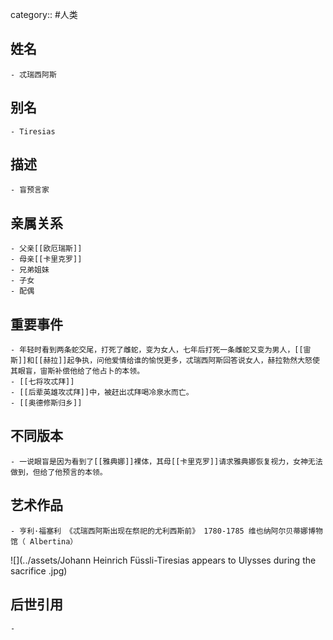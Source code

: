 category:: #人类
## 姓名
	- 忒瑞西阿斯
## 别名
	- Tiresias
## 描述
	- 盲预言家
## 亲属关系
	- 父亲[[欧厄瑞斯]]
	- 母亲[[卡里克罗]]
	- 兄弟姐妹
	- 子女
	- 配偶
## 重要事件
	- 年轻时看到两条蛇交尾，打死了雌蛇，变为女人，七年后打死一条雌蛇又变为男人，[[宙斯]]和[[赫拉]]起争执，问他爱情给谁的愉悦更多，忒瑞西阿斯回答说女人，赫拉勃然大怒使其眼盲，宙斯补偿他给了他占卜的本领。
	- [[七将攻忒拜]]
	- [[后辈英雄攻忒拜]]中，被赶出忒拜喝冷泉水而亡。
	- [[奥德修斯归乡]]
## 不同版本
	- 一说眼盲是因为看到了[[雅典娜]]裸体，其母[[卡里克罗]]请求雅典娜恢复视力，女神无法做到，但给了他预言的本领。
## 艺术作品
	- 亨利·福塞利 《忒瑞西阿斯出现在祭祀的尤利西斯前》 1780-1785 维也纳阿尔贝蒂娜博物馆（ Albertina）
 ![](../assets/Johann Heinrich Füssli-Tiresias appears to Ulysses during the sacrifice .jpg)
## 后世引用
	-
